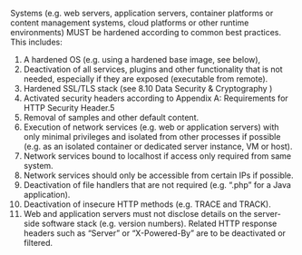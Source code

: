 Systems (e.g. web servers, application servers, container platforms or content management systems, cloud platforms or other runtime environments) MUST be hardened according to common best practices. This includes:

1. A hardened OS (e.g. using a hardened base image, see below),
2. Deactivation of all services, plugins and other functionality that is not needed, especially if they are exposed (executable from remote).
3. Hardened SSL/TLS stack (see 8.10 Data Security & Cryptography )
4. Activated security headers according to Appendix A: Requirements for HTTP Security Header.5
5. Removal of samples and other default content.
6. Execution of network services (e.g. web or application servers) with only minimal privileges and isolated from other processes if possible (e.g. as an isolated container or dedicated server instance, VM or host).
7. Network services bound to localhost if access only required from same system.
8. Network services should only be accessible from certain IPs if possible.
9. Deactivation of file handlers that are not required (e.g. “.php” for a Java application).
10. Deactivation of insecure HTTP methods (e.g. TRACE and TRACK).
11. Web and application servers must not disclose details on the server-side software stack (e.g. version numbers). Related HTTP response headers such as “Server” or “X-Powered-By” are to be deactivated or filtered.